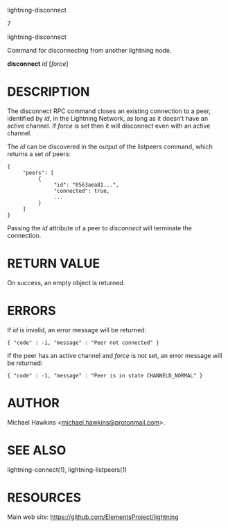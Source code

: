 lightning-disconnect

7

lightning-disconnect

Command for disconnecting from another lightning node.

**disconnect** *id* \[*force*\]

DESCRIPTION
===========

The disconnect RPC command closes an existing connection to a peer,
identified by *id*, in the Lightning Network, as long as it doesn’t have
an active channel. If *force* is set then it will disconnect even with
an active channel.

The *id* can be discovered in the output of the listpeers command, which
returns a set of peers:

    {
         "peers": [
              {
                   "id": "0563aea81...",
                   "connected": true,
                   ...
              }
         ]
    }

Passing the *id* attribute of a peer to *disconnect* will terminate the
connection.

RETURN VALUE
============

On success, an empty object is returned.

ERRORS
======

If *id* is invalid, an error message will be returned:

    { "code" : -1, "message" : "Peer not connected" }

If the peer has an active channel and *force* is not set, an error
message will be returned:

    { "code" : -1, "message" : "Peer is in state CHANNELD_NORMAL" }

AUTHOR
======

Michael Hawkins &lt;<michael.hawkins@protonmail.com>&gt;.

SEE ALSO
========

lightning-connect(1), lightning-listpeers(1)

RESOURCES
=========

Main web site: <https://github.com/ElementsProject/lightning>

